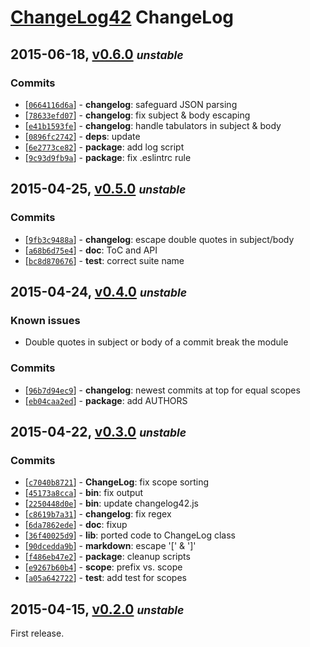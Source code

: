 # [ChangeLog42](./README.markdown) ChangeLog

## 2015-06-18, [v0.6.0](https://github.com/skenqbx/changelog42/tree/v0.6.0) **_<small>unstable</small>_**

### Commits

  - [[`0664116d6a`](https://github.com/skenqbx/changelog42/commit/0664116d6aa58a7766a18ef6ba539c9def0e4791)] - **changelog**: safeguard JSON parsing
  - [[`78633efd07`](https://github.com/skenqbx/changelog42/commit/78633efd0754e1a7192f852f28d9b4160eace8ca)] - **changelog**: fix subject & body escaping
  - [[`e41b1593fe`](https://github.com/skenqbx/changelog42/commit/e41b1593fe947b3b669d6ac3a950f7be592da404)] - **changelog**: handle tabulators in subject & body
  - [[`0896fc2742`](https://github.com/skenqbx/changelog42/commit/0896fc27424de62bcd8d772a4e91be2c4a04461c)] - **deps**: update
  - [[`6e2773ce82`](https://github.com/skenqbx/changelog42/commit/6e2773ce8273c8019aae58d1c884bf325ad13367)] - **package**: add log script
  - [[`9c93d9fb9a`](https://github.com/skenqbx/changelog42/commit/9c93d9fb9a13ba377f6e30f889bbd02e41824a73)] - **package**: fix .eslintrc rule


## 2015-04-25, [v0.5.0](https://github.com/skenqbx/changelog42/tree/v0.5.0) **_<small>unstable</small>_**

### Commits

  - [[`9fb3c9488a`](https://github.com/skenqbx/changelog42/commit/9fb3c9488ab1a7521c87ddcbcb50236dde6218ee)] - **changelog**: escape double quotes in subject/body
  - [[`a68b6d75e4`](https://github.com/skenqbx/changelog42/commit/a68b6d75e48b001a5e812db8d32917083788c64e)] - **doc**: ToC and API
  - [[`bc8d870676`](https://github.com/skenqbx/changelog42/commit/bc8d870676ef08b2fd71113e303a051fbf6e9454)] - **test**: correct suite name


## 2015-04-24, [v0.4.0](https://github.com/skenqbx/changelog42/tree/v0.4.0) **_<small>unstable</small>_**

### Known issues

  - Double quotes in subject or body of a commit break the module

### Commits

  - [[`96b7d94ec9`](https://github.com/skenqbx/changelog42/commit/96b7d94ec9abbbe360163abad6ae3d7735ea8ce8)] - **changelog**: newest commits at top for equal scopes
  - [[`eb04caa2ed`](https://github.com/skenqbx/changelog42/commit/eb04caa2ed7f5f595c6a724b5cf7afc8dd0487e9)] - **package**: add AUTHORS


## 2015-04-22, [v0.3.0](https://github.com/skenqbx/changelog42/tree/v0.3.0) **_<small>unstable</small>_**

### Commits

  - [[`c7040b8721`](https://github.com/skenqbx/changelog42/commit/c7040b8721c83a59f3643f420b71943ce111e9d3)] - **ChangeLog**: fix scope sorting
  - [[`45173a8cca`](https://github.com/skenqbx/changelog42/commit/45173a8cca594f1476d88730a88ba98bcca7ba9b)] - **bin**: fix output
  - [[`2250448d0e`](https://github.com/skenqbx/changelog42/commit/2250448d0e060891d447f93739f757e43538db04)] - **bin**: update changelog42.js
  - [[`c8619b7a31`](https://github.com/skenqbx/changelog42/commit/c8619b7a31d5f65d52c1d3907d12602d6f5349b5)] - **changelog**: fix regex
  - [[`6da7862ede`](https://github.com/skenqbx/changelog42/commit/6da7862ede1fa45f210cb19c1cc9d9d6f4992c5c)] - **doc**: fixup
  - [[`36f40025d9`](https://github.com/skenqbx/changelog42/commit/36f40025d9ae2d2f9f2532929c5b8d4553541f6c)] - **lib**: ported code to ChangeLog class
  - [[`90dcedda9b`](https://github.com/skenqbx/changelog42/commit/90dcedda9bb2d3f56bfaa6256f563238bb1edbc2)] - **markdown**: escape '\[' & '\]'
  - [[`f486eb47e2`](https://github.com/skenqbx/changelog42/commit/f486eb47e2e629b40f78378fce5dc65b5a9dfb0b)] - **package**: cleanup scripts
  - [[`e9267b60b4`](https://github.com/skenqbx/changelog42/commit/e9267b60b4469fe1c574838182007fded6e77400)] - **scope**: prefix vs. scope
  - [[`a05a642722`](https://github.com/skenqbx/changelog42/commit/a05a642722f3e352b23434b5e8f360148ec8dde9)] - **test**: add test for scopes


## 2015-04-15, [v0.2.0](https://github.com/skenqbx/changelog42/tree/v0.2.0) **_<small>unstable</small>_**

First release.
